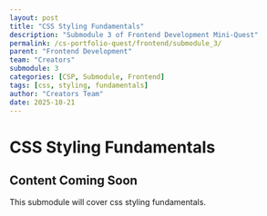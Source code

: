 ```yaml
---
layout: post
title: "CSS Styling Fundamentals"
description: "Submodule 3 of Frontend Development Mini-Quest"
permalink: /cs-portfolio-quest/frontend/submodule_3/
parent: "Frontend Development"
team: "Creators"
submodule: 3
categories: [CSP, Submodule, Frontend]
tags: [css, styling, fundamentals]
author: "Creators Team"
date: 2025-10-21
---
```


# CSS Styling Fundamentals

## Content Coming Soon
This submodule will cover css styling fundamentals.
